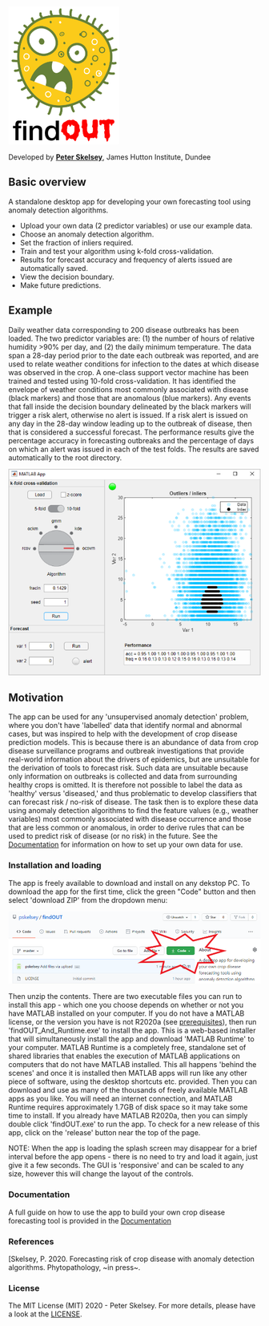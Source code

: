 <p align="left">
<img width="221" height="275"  src="https://github.com/pskelsey/findOUT/blob/gh-pages/findOUT_logo.png">
</p>
  
Developed by [**Peter Skelsey**](mailto:peter.skelsey@hutton.ac.uk?subject=findOUT), James Hutton Institute, Dundee

## Basic overview
A standalone desktop app for developing your own forecasting tool using anomaly detection algorithms.
* Upload your own data (2 predictor variables) or use our example data.
* Choose an anomaly detection algorithm.
* Set the fraction of inliers required.
* Train and test your algorithm using k-fold cross-validation.
* Results for forecast accuracy and frequency of alerts issued are automatically saved.
* View the decision boundary.
* Make future predictions.

## Example
Daily weather data corresponding to 200 disease outbreaks has been loaded. The two predictor variables are: (1) the number of hours of relative humidity >90% per day, and (2) the daily minimum temperature. The data span a 28-day period prior to the date each outbreak was reported, and are used to relate weather conditions for infection to the dates at which disease was observed in the crop. A one-class support vector machine has been trained and tested using 10-fold cross-validation. It has identified the envelope of weather conditions most commonly associated with disease (black markers) and those that are anomalous (blue markers). Any events that fall inside the decision boundary delineated by the black markers will trigger a risk alert, otherwise no alert is issued. If a risk alert is issued on any day in the 28-day window leading up to the outbreak of disease, then that is considered a successful forecast. The performance results give the percentage accuracy in forecasting outbreaks and the percentage of days on which an alert was issued in each of the test folds. The results are saved automatically to the root directory.

<p align="left">
  <img src="https://github.com/pskelsey/findOUT/blob/gh-pages/screenShot.PNG">
</p>

## Motivation
The app can be used for any 'unsupervised anomaly detection' problem, where you don't have 'labelled' data that identify normal and abnormal cases, but was inspired to help with the development of crop disease prediction models. This is because there is an abundance of data from crop disease surveillance programs and outbreak investigations that provide real-world information about the drivers of epidemics, but are unsuitable for the derivation of tools to forecast risk. Such data are unsuitable because only information on outbreaks is collected and data from surrounding healthy crops is omitted. It is therefore not possible to label the data as 'healthy' versus 'diseased,' and thus problematic to develop classifiers that can forecast risk / no-risk of disease. The task then is to explore these data using anomaly detection algorithms to find the feature values (e.g., weather variables) most commonly associated with disease occurrence and those that are less common or anomalous, in order to derive rules that can be used to predict risk of disease (or no risk) in the future. See the [Documentation](https://github.com/pskelsey/findOUT/blob/master/docs/documentation.md) for information on how to set up your own data for use.     

### Installation and loading
The app is freely available to download and install on any dekstop PC. To download the app for the first time, click the green "Code" button and then select 'download ZIP' from the dropdown menu:

<p align="left">
  <img src="https://github.com/pskelsey/findOUT/blob/gh-pages/downloadScreenshot.png">
</p>

Then unzip the contents. There are two executable files you can run to install this app - which one you choose depends on whether or not you have MATLAB installed on your computer. If you do not have a MATLAB license, or the version you have is not R2020a (see [prerequisites](https://github.com/pskelsey/4C-Lite-model/blob/master/prerequisites.txt)), then run 'findOUT_And_Runtime.exe' to install the app. This is a web-based installer that will simultaneously install the app and download 'MATLAB Runtime' to your computer. MATLAB Runtime is a completely free, standalone set of shared libraries that enables the execution of MATLAB applications on computers that do not have MATLAB installed. This all happens 'behind the scenes' and once it is installed then MATLAB apps will run like any other piece of software, using the desktop shortcuts etc. provided. Then you can download and use as many of the thousands of freely available MATLAB apps as you like. You will need an internet connection, and MATLAB Runtime requires approximately 1.7GB of disk space so it may take some time to install. If you already have MATLAB R2020a, then you can simply double click 'findOUT.exe' to run the app. To check for a new release of this app, click on the 'release' button near the top of the page.

NOTE: When the app is loading the splash screen may disappear for a brief interval before the app opens - there is no need to try and load it again, just give it a few seconds. The GUI is 'responsive' and can be scaled to any size, however this will change the layout of the controls. 

### Documentation
A full guide on how to use the app to build your own crop disease forecasting tool is provided in the [Documentation](https://github.com/pskelsey/findOUT/blob/master/docs/documentation.md)

### References
[Skelsey, P. 2020. Forecasting risk of crop disease with anomaly detection algorithms. Phytopathology, ~in press~.

### License
The MIT License (MIT) 2020 - Peter Skelsey. For more details, please have a look at the [LICENSE](https://github.com/pskelsey/findOUT/blob/master/LICENSE).
